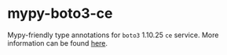 # mypy-boto3-ce

Mypy-friendly type annotations for `boto3` 1.10.25 `ce` service.
More information can be found [here](https://github.com/vemel/mypy_boto3).
